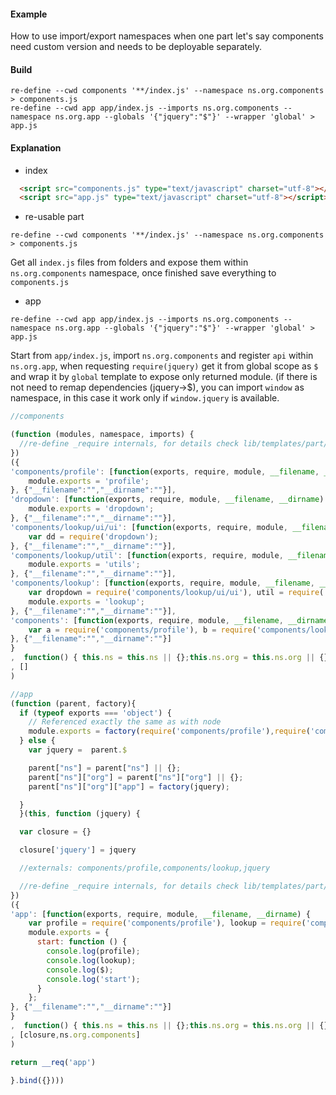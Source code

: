 #### Example

How to use import/export namespaces when one part let's say components need custom version and needs to be deployable separately.

#### Build
```
re-define --cwd components '**/index.js' --namespace ns.org.components > components.js
re-define --cwd app app/index.js --imports ns.org.components --namespace ns.org.app --globals '{"jquery":"$"}' --wrapper 'global' > app.js
```
#### Explanation

* index
```html
  <script src="components.js" type="text/javascript" charset="utf-8"></script>
  <script src="app.js" type="text/javascript" charset="utf-8"></script>
```

* re-usable part

`re-define --cwd components '**/index.js' --namespace ns.org.components > components.js`

Get all `index.js` files from folders and expose them within `ns.org.components` namespace, once finished save everything to `components.js`

* app
```
re-define --cwd app app/index.js --imports ns.org.components --namespace ns.org.app --globals '{"jquery":"$"}' --wrapper 'global' > app.js
```

Start from `app/index.js`, import `ns.org.components` and register `api` within `ns.org.app`, when requesting `require(jquery)` get it from global scope as `$` and wrap it by `global` template to expose only returned module. (if there is not need to remap dependencies (jquery->$), you can import `window` as namespace, in this case it work only if `window.jquery` is available.

```js
//components

(function (modules, namespace, imports) {
  //re-define _require internals, for details check lib/templates/part/require.tmpl
})
({ 
'components/profile': [function(exports, require, module, __filename, __dirname) { 
    module.exports = 'profile';
}, {"__filename":"","__dirname":""}], 
'dropdown': [function(exports, require, module, __filename, __dirname) { 
    module.exports = 'dropdown';
}, {"__filename":"","__dirname":""}], 
'components/lookup/ui/ui': [function(exports, require, module, __filename, __dirname) { 
    var dd = require('dropdown');
}, {"__filename":"","__dirname":""}], 
'components/lookup/util': [function(exports, require, module, __filename, __dirname) { 
    module.exports = 'utils';
}, {"__filename":"","__dirname":""}], 
'components/lookup': [function(exports, require, module, __filename, __dirname) { 
    var dropdown = require('components/lookup/ui/ui'), util = require('components/lookup/util');
    module.exports = 'lookup';
}, {"__filename":"","__dirname":""}], 
'components': [function(exports, require, module, __filename, __dirname) { 
    var a = require('components/profile'), b = require('components/lookup');
}, {"__filename":"","__dirname":""}]
}
,  function() { this.ns = this.ns || {};this.ns.org = this.ns.org || {};this.ns.org.components = this.ns.org.components || {}; return this.ns.org.components }.call(this) 
, []
)
```

```js
//app
(function (parent, factory){
  if (typeof exports === 'object') {
    // Referenced exactly the same as with node
    module.exports = factory(require('components/profile'),require('components/lookup'),require('jquery'))
  } else {
    var jquery =  parent.$

    parent["ns"] = parent["ns"] || {};
    parent["ns"]["org"] = parent["ns"]["org"] || {};
    parent["ns"]["org"]["app"] = factory(jquery);

  }
  }(this, function (jquery) {

  var closure = {}

  closure['jquery'] = jquery

  //externals: components/profile,components/lookup,jquery 

  //re-define _require internals, for details check lib/templates/part/require.tmpl
})
({ 
'app': [function(exports, require, module, __filename, __dirname) { 
    var profile = require('components/profile'), lookup = require('components/lookup'), $ = require('jquery');
    module.exports = {
      start: function () {
        console.log(profile);
        console.log(lookup);
        console.log($);
        console.log('start');
      }
    };
}, {"__filename":"","__dirname":""}]
}
,  function() { this.ns = this.ns || {};this.ns.org = this.ns.org || {};this.ns.org.app = this.ns.org.app || {}; return this.ns.org.app }.call(this) 
, [closure,ns.org.components]
)

return __req('app')

}.bind({})))
```

